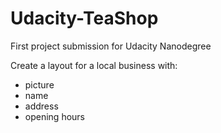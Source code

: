 # Udacity-TeaShop

First project submission for Udacity Nanodegree

Create a layout for a local business with:
- picture
- name
- address
- opening hours
